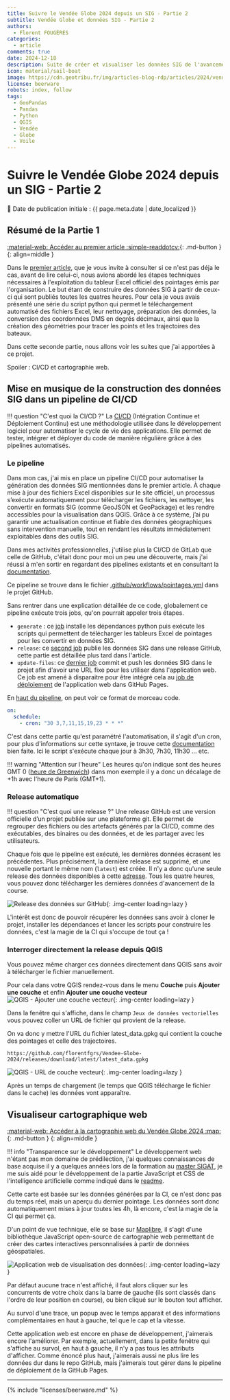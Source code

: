 ```yaml
---
title: Suivre le Vendée Globe 2024 depuis un SIG - Partie 2
subtitle: Vendée Globe et données SIG - Partie 2
authors:
  - Florent FOUGÈRES
categories:
  - article
comments: true
date: 2024-12-18
description: Suite de créer et visualiser les données SIG de l'avancement de la course du Vendée Globe 2024 à partir des tableurs officiels. Comment automatiser la génération des données SIG et les visualiser dans une application Web ou sur QGIS.
icon: material/sail-boat
image: https://cdn.geotribu.fr/img/articles-blog-rdp/articles/2024/vendee_globe_donnees_sig/illustration_article_partie_2.png
license: beerware
robots: index, follow
tags:
  - GeoPandas
  - Pandas
  - Python
  - QGIS
  - Vendée
  - Globe
  - Voile
---
```

# Suivre le Vendée Globe 2024 depuis un SIG - Partie 2

:calendar: Date de publication initiale : {{ page.meta.date | date_localized }}

## Résumé de la Partie 1

[:material-web: Accéder au premier article :simple-readdotcv:](https://geotribu.fr/articles/2024/2024-11-20_vendee_globe_donnees_sig/){: .md-button }
{: align=middle }

Dans le [premier article](https://geotribu.fr/articles/2024/2024-11-20_vendee_globe_donnees_sig/), que je vous invite à consulter si ce n'est pas déja le cas, avant de lire celui-ci, nous avions abordé les étapes techniques nécessaires à l'exploitation du tableur Excel officiel des pointages émis par l'organisation. Le but étant de construire des données SIG à partir de ceux-ci qui sont publiés toutes les quatres heures. Pour cela je vous avais présenté une série du script python qui permet le téléchargement automatisé des fichiers Excel, leur nettoyage, préparation des données, la conversion des coordonnées DMS en degrés décimaux, ainsi que la création des géométries pour tracer les points et les trajectoires des bateaux.

Dans cette seconde partie, nous allons voir les suites que j'ai apportées à ce projet.

Spoiler : CI/CD et cartographie web.

## Mise en musique de la construction des données SIG dans un pipeline de CI/CD

!!! question "C'est quoi la CI/CD ?"
    La [CI/CD](https://fr.wikipedia.org/wiki/CI/CD) (Intégration Continue et Déploiement Continu) est une méthodologie utilisée dans le développement logiciel pour automatiser le cycle de vie des applications. Elle permet de tester, intégrer et déployer du code de manière régulière grâce à des pipelines automatisés.

### Le pipeline

Dans mon cas, j'ai mis en place un pipeline CI/CD pour automatiser la génération des données SIG mentionnées dans le premier article. À chaque mise à jour des fichiers Excel disponibles sur le site officiel, un processus s’exécute automatiquement pour télécharger les fichiers, les nettoyer, les convertir en formats SIG (comme GeoJSON et GeoPackage) et les rendre accessibles pour la visualisation dans QGIS. Grâce à ce système, j’ai pu garantir une actualisation continue et fiable des données géographiques sans intervention manuelle, tout en rendant les résultats immédiatement exploitables dans des outils SIG.

Dans mes activités professionnelles, j'utilise plus la CI/CD de GitLab que celle de GitHub, c'était donc pour moi un peu une découverte, mais j'ai réussi à m'en sortir en regardant des pipelines existants et en consultant la [documentation](https://docs.github.com/fr/actions).

Ce pipeline se trouve dans le fichier [.github/workflows/pointages.yml](https://github.com/florentfgrs/Vendee-Globe-2024/blob/main/.github/workflows/pointages.yml) dans le projet GitHub.

Sans rentrer dans une explication détaillée de ce code, globalement ce pipeline exécute trois jobs, qu'on pourrait appeler trois étapes.

- `generate` : ce [job](https://github.com/florentfgrs/Vendee-Globe-2024/blob/main/.github/workflows/pointages.yml#L21) installe les dépendances python puis exécute les scripts qui permettent de télécharger les tableurs Excel de pointages pour les convertir en données SIG.
- `release`: ce [second job](https://github.com/florentfgrs/Vendee-Globe-2024/blob/main/.github/workflows/pointages.yml#L48) publie les données SIG dans une release GitHub, cette partie est détaillée plus tard dans l'article.
- `update-files`: ce [dernier job](https://github.com/florentfgrs/Vendee-Globe-2024/blob/main/.github/workflows/pointages.yml#L75) commit et push les données SIG dans le projet afin d'avoir une URL fixe pour les utiliser dans l'application web. Ce job est amené à disparaitre pour être intégré cela au [job de déploiement](https://github.com/florentfgrs/Vendee-Globe-2024/blob/main/.github/workflows/static.yml) de l'application web dans GitHub Pages.

En [haut du pipeline](https://github.com/florentfgrs/Vendee-Globe-2024/blob/main/.github/workflows/pointages.yml#L3-L5), on peut voir ce format de morceau code.

```yaml
on:
  schedule:
    - cron: "30 3,7,11,15,19,23 * * *"
```

C'est dans cette partie qu'est paramétré l'automatisation, il s'agit d'un cron, pour plus d'informations sur cette syntaxe, je trouve cette [documentation](https://doc.ubuntu-fr.org/cron) bien faite. Ici le script s'exécute chaque jour à 3h30, 7h30, 11h30 ... etc.

!!! warning "Attention sur l'heure"
    Les heures qu'on indique sont des heures GMT 0 ([heure de Greenwich](https://time.is/fr/GMT)) dans mon exemple il y a donc un décalage de +1h avec l'heure de Paris (GMT+1).

### Release automatique

!!! question "C'est quoi une release ?"
    Une release GitHub est une version officielle d’un projet publiée sur une plateforme git. Elle permet de regrouper des fichiers ou des artefacts générés par la CI/CD, comme des exécutables, des binaires ou des données, et de les partager avec les utilisateurs.

Chaque fois que le pipeline est exécuté, les dernières données écrasent les précédentes. Plus précisément, la dernière release est supprimé, et une nouvelle portant le même nom (`latest`) est créée. Il n'y a donc qu'une seule release des données disponibles à cette [adresse](https://github.com/florentfgrs/Vendee-Globe-2024/releases/tag/latest).  Tous les quatre heures, vous pouvez donc télécharger les dernières données d'avancement de la course.

![Release des données sur GitHub](https://cdn.geotribu.fr/img/articles-blog-rdp/articles/2024/vendee_globe_donnees_sig/release.png){: .img-center loading=lazy }

L'intérêt est donc de pouvoir récupérer les données sans avoir à cloner le projet, installer les dépendances et lancer les scripts pour construire les données, c'est la magie de la CI qui s'occupe de tout ça !

### Interroger directement la release depuis QGIS

Vous pouvez même charger ces données directement dans QGIS sans avoir à télécharger le fichier manuellement.

Pour cela dans votre QGIS rendez-vous dans le menu **Couche** puis **Ajouter une couche** et enfin **Ajouter une couche vecteur**
![QGIS - Ajouter une couche vecteur](https://cdn.geotribu.fr/img/articles-blog-rdp/articles/2024/vendee_globe_donnees_sig/ajouter_une_couche.png){: .img-center loading=lazy }

Dans la fenêtre qui s'affiche, dans le champ `Jeux de données vectorielles` vous pouvez coller un URL de fichier qui provient de la release.

On va donc y mettre l'URL du fichier latest_data.gpkg qui contient la couche des pointages et celle des trajectoires.

```url
https://github.com/florentfgrs/Vendee-Globe-2024/releases/download/latest/latest_data.gpkg
```

![QGIS - URL de couche vecteur](https://cdn.geotribu.fr/img/articles-blog-rdp/articles/2024/vendee_globe_donnees_sig/qgis_url_couche_vecteur.png){: .img-center loading=lazy }

Après un temps de chargement (le temps que QGIS télécharge le fichier dans le cache) les données vont apparaître.

## Visualiseur cartographique web

[:material-web: Accéder à la cartographie web du Vendée Globe 2024 :map:](https://florentfgrs.github.io/Vendee-Globe-2024/){: .md-button }
{: align=middle }

!!! info "Transparence sur le développement"
    Le développement web n'étant pas mon domaine de prédilection, j'ai quelques connaissances de base acquise il y a quelques années lors de la formation au [master SIGAT](https://formations.univ-rennes2.fr/fr/formations/master-37/master-mention-geomatique-parcours-systeme-d-information-geographique-et-analyse-des-territoires-sigat-JEOC8L9A.html), je me suis aidé pour le développement de la partie JavaScript et CSS de l'intelligence artificielle comme indiqué dans le [readme](https://github.com/florentfgrs/Vendee-Globe-2024?tab=readme-ov-file#%EF%B8%8F-visualisateur-web).

Cette carte est basée sur les données générées par la CI, ce n'est donc pas du temps réel, mais un aperçu du dernier pointage. Les données sont donc automatiquement mises à jour toutes les 4h, là encore, c'est la magie de la CI qui permet ça.

D'un point de vue technique, elle se base sur [Maplibre](https://maplibre.org/), il s'agit d'une bibliothèque JavaScript open-source de cartographie web permettant de créer des cartes interactives personnalisées à partir de données géospatiales.

![Application web de visualisation des données](https://cdn.geotribu.fr/img/articles-blog-rdp/articles/2024/vendee_globe_donnees_sig/webapp.png){: .img-center loading=lazy }

Par défaut aucune trace n'est affiché, il faut alors cliquer sur les concurrents de votre choix dans la barre de gauche (ils sont classés dans l'ordre de leur position en course), ou bien cliqué sur le bouton tout afficher.

Au survol d'une trace, un popup avec le temps apparait et des informations complémentaires en haut à gauche, tel que le cap et la vitesse.

Cette application web est encore en phase de développement, j'aimerais encore l'améliorer. Par exemple, actuellement, dans la petite fenêtre qui s'affiche au survol,  en haut à gauche, il n'y a pas tous les attributs d'afficher. Comme énoncé plus haut, j'aimerais aussi ne plus lire les données dur dans le repo GitHub, mais j'aimerais tout gérer dans le pipeline de déploiement de la GitHub Pages.

----

<!-- geotribu:authors-block -->

{% include "licenses/beerware.md" %}
